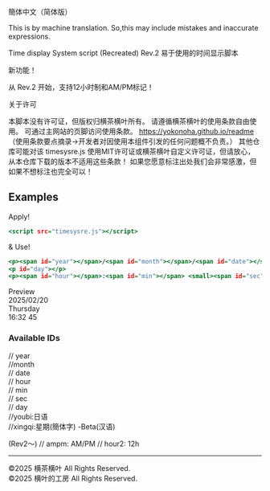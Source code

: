 簡体中文（简体版）

This is by machine translation. So,this may include mistakes and inaccurate expressions.  

Time display System script (Recreated) Rev.2
易于使用的时间显示脚本

新功能！

从 Rev.2 开始，支持12小时制和AM/PM标记！

关于许可

本脚本没有许可证，但版权归横茶横叶所有。
请遵循横茶横叶的使用条款自由使用。
可通过主网站的页脚访问使用条款。
https://yokonoha.github.io/readme
（使用条款要点摘录→开发者对因使用本组件引发的任何问题概不负责。）
其他仓库可能对该 timesysre.js 使用MIT许可证或横茶横叶自定义许可证，但请放心，从本仓库下载的版本不适用这些条款！
如果您愿意标注出处我们会非常感激，但如果不想标注也完全可以！  
## Examples  
Apply!  
```html.html
<script src="timesysre.js"></script>
```
& Use!  
```usecase.html
<p><span id="year"></span>/<span id="month"></span>/<span id="date"></span></p>
<p id="day"></p>
<p><span id="hour"></span>:<span id="min"></span> <small><span id="sec"></span></small></p>
```
Preview  
2025/02/20  
Thursday  
16:32 45  

### Available IDs  
// year  
//month  
// date  
// hour  
//  min  
//  sec  
//  day  
//youbi:日语  
//xingqi:星期(簡体字) -Beta(汉语)  

(Rev2〜)
// ampm: AM/PM
// hour2: 12h

***************************
©2025 横茶横叶 All Rights Reserved.  
©2025 横叶的工房 All Rights Reserved.    

